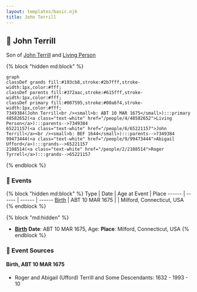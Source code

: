 ```yaml
---
layout: templates/basic.njk
title: John Terrill
---
```

## 🔵 John Terrill

Son of [John Terrill](/people/6/65221157) and [Living Person](/people/4/48582652)

{% block "hidden md:block" %}
```mermaid
graph
classDef grands fill:#193cb8,stroke:#2b7fff,stroke-width:1px,color:#fff;
classDef parents fill:#372aac,stroke:#615fff,stroke-width:1px,color:#fff;
classDef primary fill:#007595,stroke:#00a6f4,stroke-width:1px,color:#fff;
7349384(John Terrill<br /><small>b: ABT 10 MAR 1675</small>):::primary
48582652(<a class="text-white" href="/people/4/48582652">Living Person</a>):::parents-->7349384
65221157(<a class="text-white" href="/people/6/65221157">John Terrill</a><br /><small>b: BEF 1644</small>):::parents-->7349384
99473444(<a class="text-white" href="/people/9/99473444">Abigail Ufford</a>):::grands-->65221157
2108514(<a class="text-white" href="/people/2/2108514">Roger Tyrrell</a>):::grands-->65221157
```
{% endblock %}

### 📆 Events

{% block "hidden md:block" %}
Type | Date | Age at Event | Place
------ | ------ | ------ | ------
[Birth](#event-event-2) | ABT 10 MAR 1675 |  | Milford, Connecticut, USA
{% endblock %}

{% block "md:hidden" %}
- **[Birth](#event-event-2)**
**Date**: ABT 10 MAR 1675, Age:
**Place**: Milford, Connecticut, USA
{% endblock %}

### 📰 Event Sources

#### <a id="event-event-2"></a> Birth, ABT 10 MAR 1675
* Roger and Abigail (Ufford) Terrill and Some Descendants: 1632 - 1993  - 10